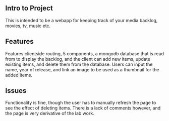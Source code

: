 Intro to Project
----------------
This is intended to be a webapp for keeping track of your media backlog, movies, tv, music etc.

Features
--------
Features clientside routing, 5 components, a mongodb database that is read from to display the backlog, and the client can add new items, update existing items, and delete them from the database.
Users can input the name, year of release, and link an image to be used as a thumbnail for the added items.

Issues
------
Functionality is fine, though the user has to manually refresh the page to see the effect of deleting items. There is a lack of comments however, and the page is very derivative of the lab work.